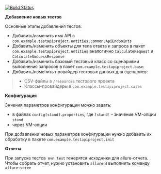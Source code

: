 [![Build Status](https://travis-ci.com/mvkravchenko/calculator-test.svg?branch=master)](https://travis-ci.com/mvkravchenko/rest-api-test-project)

**Добавление новых тестов**

Основные этапы добавления тестов:
* Добавить/изменить имя API в `com.example.testapiproject.entities.common.ApiEndpoints`
* Добавить/изменить объекты для тела ответа и запроса в пакет `com.example.testapiproject.entities` аналогично `CalculateRequest` и `CalculateSuccessResponse`
* Добавить/изменить  базовый тестовый класс со сценариями выполнения запросов в пакет `com.example.testapiproject.base`:
* Добавить/изменить провайдер тестовых данных для сценариев:
 >* CSV-файлы в `/resources` тестового проекта
 >* Классы-провайдеры в `com.example.testapiproject.cases`

 **Конфигурация**

 Знчения параметров конфигурации можно задать:
 * в файлах `config[stand].properties`, где `[stand]` - значение VM-опции `stand`
 * через VM-опции
 
При добавлении новых параметров конфигурации нужно добавить их обработку в пакете `com.example.testapiproject.init`

**Отчеты**

При запуске тестов` mvn test` генерятся исходники для allure-отчета.
Чтобы собрать отчет, нужно установить `allure` и выполнить команду `allure:serve`
